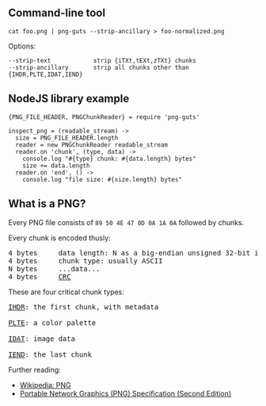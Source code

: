 
## Command-line tool

    cat foo.png | png-guts --strip-ancillary > foo-normalized.png

Options:

    --strip-text            strip {iTXt,tEXt,zTXt} chunks
    --strip-ancillary       strip all chunks other than {IHDR,PLTE,IDAT,IEND}


## NodeJS library example

    {PNG_FILE_HEADER, PNGChunkReader} = require 'png-guts'

    inspect_png = (readable_stream) ->
      size = PNG_FILE_HEADER.length
      reader = new PNGChunkReader readable_stream
      reader.on 'chunk', (type, data) ->
        console.log "#{type} chunk: #{data.length} bytes"
        size += data.length
      reader.on 'end', () ->
        console.log "file size: #{size.length} bytes"


## What is a PNG?

Every PNG file consists of `89 50 4E 47 0D 0A 1A 0A` followed by chunks.

Every chunk is encoded thusly:

<pre>
4 bytes     data length: N as a big-endian unsigned 32-bit integer
4 bytes     chunk type: usually ASCII
N bytes     ...data...
4 bytes     <a href="https://en.wikipedia.org/wiki/Cyclic_redundancy_check">CRC</a>
</pre>

These are four critical chunk types:

<pre>
<a href="http://www.w3.org/TR/PNG/#11IHDR">IHDR</a>: the first chunk, with metadata

<a href="http://www.w3.org/TR/PNG/#11PLTE">PLTE</a>: a color palette

<a href="http://www.w3.org/TR/PNG/#11IDAT">IDAT</a>: image data

<a href="http://www.w3.org/TR/PNG/#11IEND">IEND</a>: the last chunk
</pre>

Further reading:

- [Wikipedia: PNG](https://en.wikipedia.org/wiki/Portable_Network_Graphics)
- [Portable Network Graphics (PNG) Specification (Second Edition)](http://www.w3.org/TR/PNG/)
